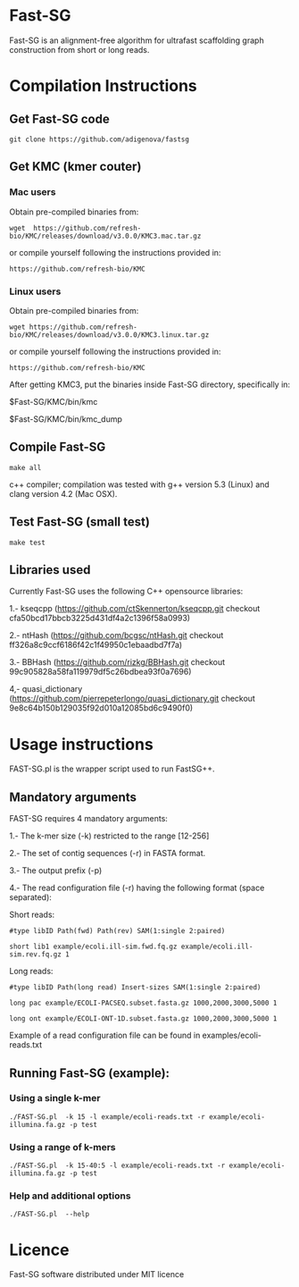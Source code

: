 # Fast-SG
Fast-SG is an alignment-free algorithm for ultrafast scaffolding graph construction from short or long reads.

# Compilation Instructions

## Get Fast-SG code

	git clone https://github.com/adigenova/fastsg

## Get KMC (kmer couter)

### Mac users
Obtain pre-compiled binaries from:

	wget  https://github.com/refresh-bio/KMC/releases/download/v3.0.0/KMC3.mac.tar.gz 

or compile yourself following the instructions provided in:

	https://github.com/refresh-bio/KMC

### Linux users	
Obtain pre-compiled binaries from:

	wget https://github.com/refresh-bio/KMC/releases/download/v3.0.0/KMC3.linux.tar.gz

or compile yourself following the instructions provided in:

	https://github.com/refresh-bio/KMC

After getting KMC3, put the binaries inside Fast-SG directory, specifically in:

$Fast-SG/KMC/bin/kmc

$Fast-SG/KMC/bin/kmc_dump

## Compile Fast-SG
	make all

c++ compiler; compilation was tested with g++ version 5.3 (Linux) and clang version 4.2 (Mac OSX).

## Test Fast-SG (small test)
	make test
	
## Libraries used
Currently Fast-SG uses the following C++ opensource libraries:
 
1.- kseqcpp (https://github.com/ctSkennerton/kseqcpp.git checkout cfa50bcd17bbcb3225d431df4a2c1396f58a0993)

2.- ntHash (https://github.com/bcgsc/ntHash.git checkout ff326a8c9ccf6186f42c1f49950c1ebaadbd7f7a)

3.- BBHash (https://github.com/rizkg/BBHash.git checkout 99c905828a58fa119979df5c26bdbea93f0a7696)

4,- quasi_dictionary (https://github.com/pierrepeterlongo/quasi_dictionary.git checkout 9e8c64b150b129035f92d010a12085bd6c9490f0)

# Usage instructions
FAST-SG.pl is the wrapper script used to run FastSG++.
## Mandatory arguments
FAST-SG requires 4 mandatory arguments:

1.- The k-mer size (-k) restricted to the range [12-256]

2.- The set of contig sequences (-r) in FASTA format.

3.- The output prefix (-p)

4.- The read configuration file (-r) having the following format (space separated):

  Short reads:

	#type libID Path(fwd) Path(rev) SAM(1:single 2:paired)	

	short lib1 example/ecoli.ill-sim.fwd.fq.gz example/ecoli.ill-sim.rev.fq.gz 1

  Long reads:	

	#type libID Path(long read) Insert-sizes SAM(1:single 2:paired)	

	long pac example/ECOLI-PACSEQ.subset.fasta.gz 1000,2000,3000,5000 1

	long ont example/ECOLI-ONT-1D.subset.fasta.gz 1000,2000,3000,5000 1

Example of a read configuration file can be found in examples/ecoli-reads.txt

## Running Fast-SG (example):
	
### Using a single k-mer
	./FAST-SG.pl  -k 15 -l example/ecoli-reads.txt -r example/ecoli-illumina.fa.gz -p test
### Using a range of k-mers
	./FAST-SG.pl  -k 15-40:5 -l example/ecoli-reads.txt -r example/ecoli-illumina.fa.gz -p test
### Help and additional options	
	./FAST-SG.pl  --help

# Licence
Fast-SG software distributed under MIT licence

